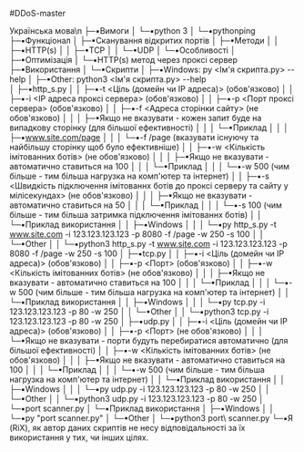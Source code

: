#DDoS-master

Українська мова\n
├─▪Вимоги
│ └─▪python 3
│   └─▪pythonping
├─▪Функціонал
│ ├─▪Сканування відкритих портів
│ ├─▪Методи
│ │ ├─▪HTTP(s)
│ │ ├─▪TCP
│ │ └─▪UDP
│ └─▪Особливості
│   ├─▪Оптимізація
│   └─▪HTTP(s) метод через проксі сервер
├─▪Використання
│ └─▪Скрипти
│   ├─▪Windows: py <Ім'я скрипта.py> --help
│   ├─▪Other: python3 <Ім'я скрипта.py> --help  
│   ├─▪http_s.py
│   │ ├─▪-t <Ціль (домейн чи IP адреса)> (обов'язково)
│   │ ├─▪-i <IP адреса проксі сервера> (обов'язково)
│   │ ├─▪-p <Порт проксі сервера> (обов'язково)
│   │ ├─▪-f <Адреса сторінки сайту> (не обов'язково)
│   │ │ ├─▪Якщо не вказувати - кожен запит буде на випадкову сторінку (для більшої ефективності)
│   │ │ └─▪Приклад
│   │ │   ├─▪www.site.com/page
│   │ │   └─▪-f /page (вказувати існуючу та найбільшу сторінку щоб було ефективніше)
│   │ ├─▪-w <Кількість імітованних ботів> (не обов'язково)
│   │ │ ├─▪Якщо не вказувати - автоматично ставиться на 100
│   │ │ └─▪Приклад
│   │ │   └─▪-w 500 (чим більше - тим більша нагрузка на комп'ютер та інтернет)
│   │ ├─▪-s <Швидкість підключення імітованнх ботів до проксі серверу та сайту у мілісекундах> (не обов'язково)
│   │ │ ├─▪Якщо не вказувати - автоматично ставиться на 50
│   │ │ └─▪Приклад
│   │ │   └─▪-s 100 (чим більше - тим більша затримка підключення імітованнх ботів)
│   │ └─▪Приклад використання
│   │   ├─▪Windows
│   │   │ └─▪py http_s.py -t www.site.com -i 123.123.123.123 -p 8080 -f /page -w 250 -s 100
│   │   └─▪Other
│   │     └─▪python3 http_s.py -t www.site.com -i 123.123.123.123 -p 8080 -f /page -w 250 -s 100
│   ├─▪tcp.py
│   │ ├─▪-i <Ціль (домейн чи IP адреса)> (обов'язково)
│   │ ├─▪-p <Порт> (обов'язково)
│   │ ├─▪-w <Кількість імітованних ботів> (не обов'язково)
│   │ │ ├─▪Якщо не вказувати - автоматично ставиться на 100
│   │ │ └─▪Приклад
│   │ │   └─▪-w 500 (чим більше - тим більша нагрузка на комп'ютер та інтернет)
│   │ └─▪Приклад використання
│   │   ├─▪Windows
│   │   │ └─▪py tcp.py -i 123.123.123.123 -p 80 -w 250
│   │   └─▪Other
│   │     └─▪python3 tcp.py -i 123.123.123.123 -p 80 -w 250
│   ├─▪udp.py
│   │ ├─▪-i <Ціль (домейн чи IP адреса)> (обов'язково)
│   │ ├─▪-p <Порт> (не обов'язково)
│   │ │ └─▪Якщо не вказувати - порти будуть перебиратися автоматично (для більшої ефективності)
│   │ ├─▪-w <Кількість імітованних ботів> (не обов'язково)
│   │ │ ├─▪Якщо не вказувати - автоматично ставиться на 100
│   │ │ └─▪Приклад
│   │ │   └─▪-w 500 (чим більше - тим більша нагрузка на комп'ютер та інтернет)
│   │ └─▪Приклад використання
│   │   ├─▪Windows
│   │   │ └─▪py udp.py -i 123.123.123.123 -p 80 -w 250
│   │   └─▪Other
│   │     └─▪python3 udp.py -i 123.123.123.123 -p 80 -w 250
│   └─▪port scanner.py
│     └─▪Приклад використання
│       ├─▪Windows
│       │ └─▪py "port scanner.py"
│       └─▪Other
│         └─▪python3 port\ scanner.py
└─▪Я (RiX), як автор даних скриптів не несу відповідальності за їх використання у тих, чи інших цілях.

